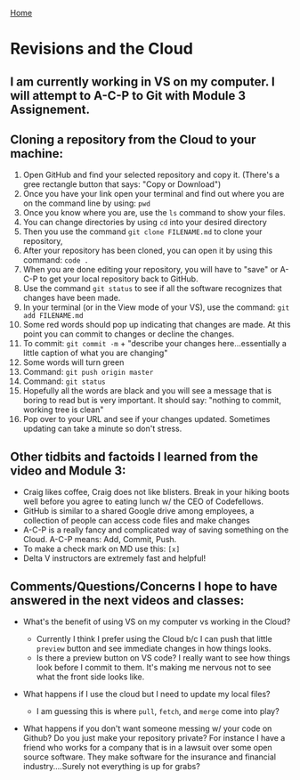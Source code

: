 [Home](https://jennjoyce.github.io/learning-journal/)

# Revisions and the Cloud


## I am currently working in VS on my computer. I will attempt to A-C-P to Git with Module 3 Assignement.


## Cloning a repository from the Cloud to your machine:

1. Open GitHub and find your selected repository and copy it.  (There's a gree rectangle button that says: "Copy or Download")
2. Once you have your link open your terminal and find out where you are on the command line by using: `pwd`
3. Once you know where you are, use the `ls` command to show your files.
4. You can change directories by using `cd` into your desired directory
5. Then you use the command `git clone FILENAME.md` to clone your repository,
6. After your repository has been cloned, you can open it by using this command: `code .`
7. When you are done editing your repository, you will have to "save" or A-C-P to get your local repository back to GitHub.
8. Use the command `git status` to see if all the software recognizes that changes have been made.
9. In your terminal (or in the View mode of your VS), use the command: `git add FILENAME.md`
10. Some red words should pop up indicating that changes are made. At this point you can commit to changes or decline the changes.
11. To commit: `git commit -m` + "describe your changes here...essentially a little caption of what you are changing"
12. Some words will turn green 
13. Command: `git push origin master`
14. Command: `git status`
15. Hopefully all the words are black and you will see a message that is boring to read but is very important.  It should say: "nothing to commit, working tree is clean"
16. Pop over to your URL and see if your changes updated.  Sometimes updating can take a minute so don't stress.


## Other tidbits and factoids I learned from the video and Module 3:
*  Craig likes coffee, Craig does not like blisters. Break in your hiking boots well before you agree to eating lunch w/ the CEO of Codefellows. 
*  GitHub is similar to a shared Google drive among employees, a collection of people can access code files and make changes
*  A-C-P is a really fancy and complicated way of saving something on the Cloud. A-C-P means: Add, Commit, Push.
*  To make a check mark on MD use this: `[x]`
*  Delta V instructors are extremely fast and helpful!

## Comments/Questions/Concerns I hope to have answered in the next videos and classes:
*  What's the benefit of using VS on my computer vs working in the Cloud?
    *  Currently I think I prefer using the Cloud b/c I can push that little `preview` button and see immediate changes in how things looks. 
    *  Is there a preview button on VS code? I really want to see how things look before I commit to them. It's making me nervous not to see what the front side looks like. 

*  What happens if I use the cloud but I need to update my local files? 
    *  I am guessing this is where `pull`, `fetch`, and `merge` come into play?
*  What happens if you don't want someone messing w/ your code on Github? Do you just make your repository private? For instance I have a friend who works for a company that is in    a lawsuit over some open source software. They make software for the insurance and financial industry....Surely not everything is up for grabs? 



